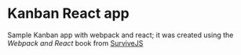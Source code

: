 # Kanban React app
Sample Kanban app with webpack and react; it was created using the *Webpack and React* book from [SurviveJS](http://survivejs.com/)
